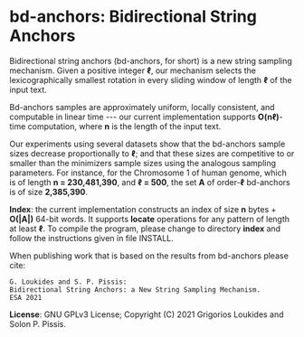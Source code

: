 bd-anchors: Bidirectional String Anchors
===

Bidirectional string anchors (bd-anchors, for short) is a new string sampling mechanism. Given a positive integer <b>ℓ</b>, our mechanism selects the lexicographically smallest rotation in every sliding  window of length <b>ℓ</b> of the input text. 

Bd-anchors samples are approximately uniform, locally consistent, and computable in linear time --- our current implementation supports <b>O(nℓ)</b>-time computation, where <b>n</b> is the length of the input text. 

Our experiments using several datasets show that the bd-anchors sample sizes decrease proportionally to <b>ℓ</b>; and that these sizes are competitive to or smaller than the minimizers sample sizes using the analogous sampling parameters. For instance, for the Chromosome 1 of human genome, which is of length <b>n = 230,481,390</b>, and <b>ℓ = 500</b>, the set <b>A</b> of order-<b>ℓ</b> bd-anchors is of size <b>2,385,390</b>.

<b>Index</b>: the current implementation constructs an index of size <b>n</b> bytes + <b>O(|A|)</b> 64-bit words. It supports <b>locate</b> operations for any pattern of length at least <b>ℓ</b>. To compile the program, please change to directory <b>index</b> and follow the instructions given in file INSTALL.

When publishing work that is based on the results from bd-anchors please cite:
```
G. Loukides and S. P. Pissis:
Bidirectional String Anchors: a New String Sampling Mechanism. 
ESA 2021
```

<b>License</b>: GNU GPLv3 License; Copyright (C) 2021 Grigorios Loukides and Solon P. Pissis.
